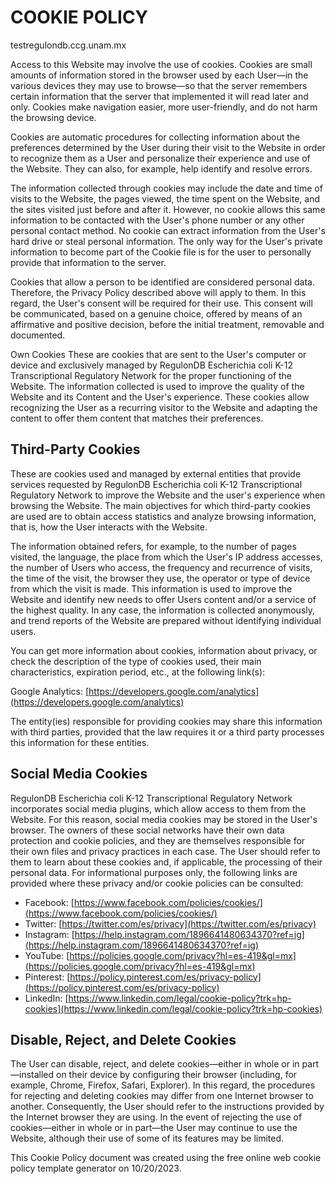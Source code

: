 # COOKIE POLICY

testregulondb.ccg.unam.mx


Access to this Website may involve the use of cookies. Cookies are small amounts of information stored in the browser used by each User—in the various devices they may use to browse—so that the server remembers certain information that the server that implemented it will read later and only. Cookies make navigation easier, more user-friendly, and do not harm the browsing device.

Cookies are automatic procedures for collecting information about the preferences determined by the User during their visit to the Website in order to recognize them as a User and personalize their experience and use of the Website. They can also, for example, help identify and resolve errors.

The information collected through cookies may include the date and time of visits to the Website, the pages viewed, the time spent on the Website, and the sites visited just before and after it. However, no cookie allows this same information to be contacted with the User's phone number or any other personal contact method. No cookie can extract information from the User's hard drive or steal personal information. The only way for the User's private information to become part of the Cookie file is for the user to personally provide that information to the server.

Cookies that allow a person to be identified are considered personal data. Therefore, the Privacy Policy described above will apply to them. In this regard, the User's consent will be required for their use. This consent will be communicated, based on a genuine choice, offered by means of an affirmative and positive decision, before the initial treatment, removable and documented.

Own Cookies
These are cookies that are sent to the User's computer or device and exclusively managed by RegulonDB Escherichia coli K-12 Transcriptional Regulatory Network for the proper functioning of the Website. The information collected is used to improve the quality of the Website and its Content and the User's experience. These cookies allow recognizing the User as a recurring visitor to the Website and adapting the content to offer them content that matches their preferences.

## Third-Party Cookies

These are cookies used and managed by external entities that provide services requested by RegulonDB Escherichia coli K-12 Transcriptional Regulatory Network to improve the Website and the user's experience when browsing the Website. The main objectives for which third-party cookies are used are to obtain access statistics and analyze browsing information, that is, how the User interacts with the Website.

The information obtained refers, for example, to the number of pages visited, the language, the place from which the User's IP address accesses, the number of Users who access, the frequency and recurrence of visits, the time of the visit, the browser they use, the operator or type of device from which the visit is made. This information is used to improve the Website and identify new needs to offer Users content and/or a service of the highest quality. In any case, the information is collected anonymously, and trend reports of the Website are prepared without identifying individual users.

You can get more information about cookies, information about privacy, or check the description of the type of cookies used, their main characteristics, expiration period, etc., at the following link(s):

Google Analytics: [https://developers.google.com/analytics](https://developers.google.com/analytics)

The entity(ies) responsible for providing cookies may share this information with third parties, provided that the law requires it or a third party processes this information for these entities.

## Social Media Cookies

RegulonDB Escherichia coli K-12 Transcriptional Regulatory Network incorporates social media plugins, which allow access to them from the Website. For this reason, social media cookies may be stored in the User's browser. The owners of these social networks have their own data protection and cookie policies, and they are themselves responsible for their own files and privacy practices in each case. The User should refer to them to learn about these cookies and, if applicable, the processing of their personal data. For informational purposes only, the following links are provided where these privacy and/or cookie policies can be consulted:

- Facebook: [https://www.facebook.com/policies/cookies/](https://www.facebook.com/policies/cookies/)
- Twitter: [https://twitter.com/es/privacy](https://twitter.com/es/privacy)
- Instagram: [https://help.instagram.com/1896641480634370?ref=ig](https://help.instagram.com/1896641480634370?ref=ig)
- YouTube: [https://policies.google.com/privacy?hl=es-419&gl=mx](https://policies.google.com/privacy?hl=es-419&gl=mx)
- Pinterest: [https://policy.pinterest.com/es/privacy-policy](https://policy.pinterest.com/es/privacy-policy)
- LinkedIn: [https://www.linkedin.com/legal/cookie-policy?trk=hp-cookies](https://www.linkedin.com/legal/cookie-policy?trk=hp-cookies)

## Disable, Reject, and Delete Cookies

The User can disable, reject, and delete cookies—either in whole or in part—installed on their device by configuring their browser (including, for example, Chrome, Firefox, Safari, Explorer). In this regard, the procedures for rejecting and deleting cookies may differ from one Internet browser to another. Consequently, the User should refer to the instructions provided by the Internet browser they are using. In the event of rejecting the use of cookies—either in whole or in part—the User may continue to use the Website, although their use of some of its features may be limited.

This Cookie Policy document was created using the free online web cookie policy template generator on 10/20/2023.
